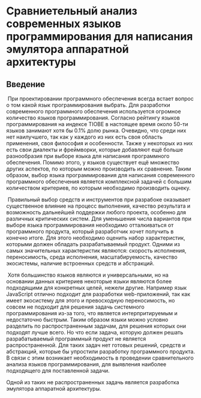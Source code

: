 # Сравниетельный анализ современных языков программирования для написания эмулятора аппаратной архитектуры

## Введение

​	При проектировании программного обеспечения всегда встает вопрос о том какой язык программирования выбрать. Для разработки современного программного обеспечения используется огромное количество языков программирования. Согласно рейтингу языков программирования на индексе TIOBE в настоящее время около 50-ти языков занимают хотя бы 0.1% долю рынка. Очевидно, что среди них нет наилучшего, так как у каждого из них есть своя область применения, своя философия и особенности. Также у некоторых из них есть свои диалекты и фреймворки, которые добавляют ещё больше разнообразия при выборе языка для написания программного обеспечения. Помимо этого, у языков существует ещё множество других аспектов, по которым можно производить их сравнение. Таким образом, выбор языка программирования для написания современного программного обеспечения  является комплексной задачей с большим количеством критериев, по которым необходимо производить оцнеку.

​	Правильный выбор средств и инструментов при разрабоке оказывает существенное влияние на процесс выполнения, качество результата и возможность дальнейшей поддержки любого проекта, особенно для различных критических систем. Для уменьшения числа вариантов при выборе языка программирования необходимо отталкиваться от программного продукта, который разработчик хочет получить в конечно итоге. Для этого необходимо оценить набор характеристик, которыми должен обладать разрабатываемый продукт. Одними из самых значительных характеристик являются: скорость исполнения, переносимость, среда исполнения, масштабируемость, качество экосистемы, наличие встроенных средств и абстракций.

​	Хотя большинство языков являются и универсальными, но на основании данных критериев некоторые языки являются более подходящими для конкретных целей, нежели другие. Например язык JavaScript отлично подходит для разработки web-приложений, так как имеет экосистему для этого и превосходную переносимость, но совсем не подходит для решения задачь системного программирования из-за того, что является интерпритируемым и недостаточно быстрым. Таким образом языки можно условно разделить по распространенным задачам, для решения которых они подходят лучше всего. Но что если задача, которую должен решать разрабатываемый программный продукт не является распространенной. Для таких задач нет готовых решений, средств и абстракций, которые бы упростили разработку программного продукта. В связи с этим возникает необходимость в проведении сравнительного анализа языков программирования, для выявления наиболее подходящего для поставленной задачи.

Одной из таких не распространенных задачь является разработка эмулятора аппаратной архитектуры.

​	